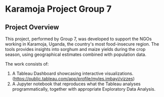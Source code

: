 # Karamoja Project Group 7

## Project Overview
This project, performed by Group 7, was developed to support the NGOs working in Karamoja, Uganda, the country's most food-insecure region. The tools provides insights into sorghum and maize yields during the crop season, using geographical estimates combined with population data.

The work consists of:
1) A Tableau Dashboard showcasing interactive visualizations. (https://public.tableau.com/app/profile/myles.imbayi/vizzes)
2) A Jupyter notebook that reproduces what the Tableau analyses programmatically, together with appropriate Exploratory Data Analysis.
